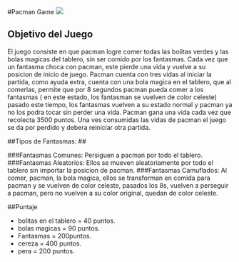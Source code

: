 #Pacman Game 
   ![](https://upload.wikimedia.org/wikipedia/commons/thumb/2/26/Pacman_HD.png/240px-Pacman_HD.png)  

## Objetivo del Juego ##

El juego consiste en que pacman logre comer todas las bolitas verdes y las bolas magicas del tablero, sin ser comido por los fantasmas.
Cada vez que un fantasma choca con pacman, este pierde una vida y vuelve a su posicion de inicio de juego.
Pacman cuenta con tres vidas al iniciar la partida, como ayuda extra, cuenta con una bola magica en el tablero, que al comerlas, permite que por 8 segundos pacman pueda comer a los fantasmas ( en este estado, los fantasman se vuelven de color celeste) pasado este tiempo, los fantasmas vuelven a su estado normal y pacman ya no los podra tocar sin perder una vida.
Pacman gana una vida cada vez que recolecta 3500 puntos.
Una ves consumidas las vidas de pacman el juego se da por perdido y debera reiniciar otra partida.

##Tipos de Fantasmas: ##

###Fantasmas Comunes: 
Persiguen a pacman por todo el tablero.
###Fantasmas Aleatorios: 
Ellos se mueven aleatoriamente por todo el tablero sin importar la posicion de pacman. 
###Fantasmas Camuflados:
Al comer, pacman, la bola magica, ellos se transforman en comida para pacman y se vuelven de color celeste, pasados los 8s, vuelven a perseguir a pacman, pero no vuelven a su color original, quedan de color celeste.

##Puntaje

- bolitas en el tablero = 40 puntos.
- bolas magicas = 90 puntos.
- Fantasmas = 200puntos.
- cereza = 400 puntos.
- pera = 200 puntos.
